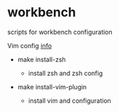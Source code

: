 # workbench
scripts for workbench configuration

Vim config [info](my.vim)


* make install-zsh
    - install zsh and zsh config

* make install-vim-plugin
    - install vim and configuration

